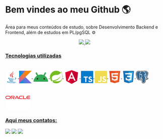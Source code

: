 # Bem vindes ao meu Github :earth_americas:

Área para meus conteúdos de estudo, sobre Desenvolvimento Backend e Frontend, além de estudos em PL/pgSQL :gear:

<div align="center">
  <a href="https://github.com/harrissondutra">
  <img height="180em" src="https://github-readme-stats.vercel.app/api?username=harrissondutra&show_icons=true&theme=radical&locale=pt-br&include_all_commits=true&count_private=true"/>
  <img height="180em" src="https://github-readme-stats.vercel.app/api/top-langs/?username=harrissondutra&layout=compact&langs_count=10&theme=radical&locale=pt-br"/>
</div>

### Tecnologias utilizadas   
<div style="display: inline_block"><br>
   <img align="center" alt="Java" height="40" width="40" src=".img/java_original_logo_icon_146458.png">
   <img align="center" alt="Kotlin" height="40" width="40" src=".img/kotlin_icon.png">
   <img align="center" alt="Android" height="40" width="50" src=".img/android.png">
   <img align="center" alt="Spring" height="40" width="40" src="https://github.com/harrissondutra/harrissondutra/blob/main/.img/logo-spring.png">
   <img align="center" alt="Angular" height="50" width="50" src="https://github.com/harrissondutra/harrissondutra/blob/main/.img/file_type_angular_icon_130754.png">
   <img align="center" alt="Typescript" height="40" width="40" src="https://raw.githubusercontent.com/devicons/devicon/master/icons/typescript/typescript-plain.svg">
   <img align="center" alt="JavaScript" height="40" width="40" src="https://raw.githubusercontent.com/devicons/devicon/master/icons/javascript/javascript-plain.svg">
   <img align="center" alt="HTML" height="40" width="40" src="https://raw.githubusercontent.com/devicons/devicon/master/icons/html5/html5-original.svg">
   <img align="center" alt="CSS" height="40" width="40" src="https://raw.githubusercontent.com/devicons/devicon/master/icons/css3/css3-original.svg">
   <img align="center" alt="Postgres" height="40" width="40" src="https://github.com/harrissondutra/harrissondutra/blob/main/.img/postgresql_logo_icon_170835.png">
   <img align="center" alt="Oracle" height="80" width="80" src="https://github.com/harrissondutra/harrissondutra/blob/main/.img/oracle_original_logo_icon_146401.png">
</div>


### Aqui meus contatos: 

<div>
  <a href = "https://tinyurl.com/harrissondutra"><img src="https://img.shields.io/badge/WhatsApp-25D366?style=for-the-badge&logo=whatsapp&logoColor=white" target="_blank"></a>
  <a href="https://www.linkedin.com/in/harrissondutra" target="_blank"><img src="https://img.shields.io/badge/-LinkedIn-%230077B5?style=for-the-badge&logo=linkedin&logoColor=white" target="_blank"></a> 
  <a href = "mailto:harrissondutra@gmail.com"><img src="https://img.shields.io/badge/Gmail-D14836?style=for-the-badge&logo=gmail&logoColor=white" target="_blank"></a>
</div>

  </div>


